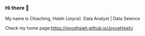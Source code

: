 ### Hi there 👋
My name is Chiaching, Hsieh (Joyce).
Data Analyst | Data Seience

Check my home page:https://joycehsieh.github.io/JoyceHsieh/



<!--
**JoyceHsieh/JoyceHsieh** is a ✨ _special_ ✨ repository because its `README.md` (this file) appears on your GitHub profile.

Here are some ideas to get you started:

- 🔭 I’m currently working on ...
- 🌱 I’m currently learning ...
- 👯 I’m looking to collaborate on ...
- 🤔 I’m looking for help with ...
- 💬 Ask me about ...
- 📫 How to reach me: ...
- 😄 Pronouns: ...
- ⚡ Fun fact: ...
-->
